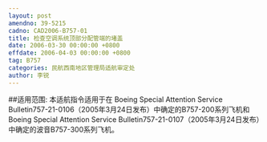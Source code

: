```yaml
---
layout: post
amendno: 39-5215
cadno: CAD2006-B757-01
title: 检查空调系统顶部分配管端的堵盖
date: 2006-03-30 00:00:00 +0800
effdate: 2006-04-03 00:00:00 +0800
tag: B757
categories: 民航西南地区管理局适航审定处
author: 李锐
---
```


##适用范围:
本适航指令适用于在 Boeing Special Attention Service Bulletin757-21-0106（2005年3月24日发布）中确定的B757-200系列飞机和 Boeing Special Attention Service Bulletin757-21-0107（2005年3月24日发布）中确定的波音B757-300系列飞机。

